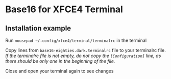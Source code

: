 Base16 for XFCE4 Terminal
=========================

## Installation example

Run `mousepad ~/.config/xfce4/terminal/terminalrc` in the terminal

Copy lines from `base16-eighties.dark.terminalrc` file to your terminalrc file.
*If the terminalrc file is not empty, do not copy the `[Configuration]` line, as there should be only one in the beginning of the file.*

Close and open your terminal again to see changes
